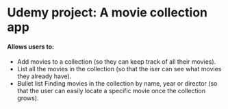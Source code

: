 # Udemy project: A movie collection app 
#### Allows users to: ####
* Add movies to a collection (so they can keep track of all their movies).
* List all the movies in the collection (so that the iser can see what movies they already have).
* Bullet list Finding movies in the collection by name, year or director (so that the user can easily locate a specific movie once the collection grows).
